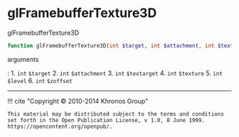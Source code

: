 # glFramebufferTexture3D
glFramebufferTexture3D

```php
function glFramebufferTexture3D(int $target, int $attachment, int $textarget, int $texture, int $level, int $zoffset) : void
```

arguments

:    1. `int` `$target` 
    2. `int` `$attachment` 
    3. `int` `$textarget` 
    4. `int` `$texture` 
    5. `int` `$level` 
    6. `int` `$zoffset` 

---
     

!!! cite "Copyright © 2010-2014 Khronos Group"

    This material may be distributed subject to the terms and conditions set forth in the Open Publication License, v 1.0, 8 June 1999. https://opencontent.org/openpub/.